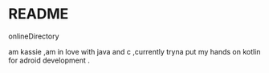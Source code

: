 # README
onlineDirectory

am kassie ,am in love with java and c ,currently tryna put my hands 
on kotlin for adroid development .
